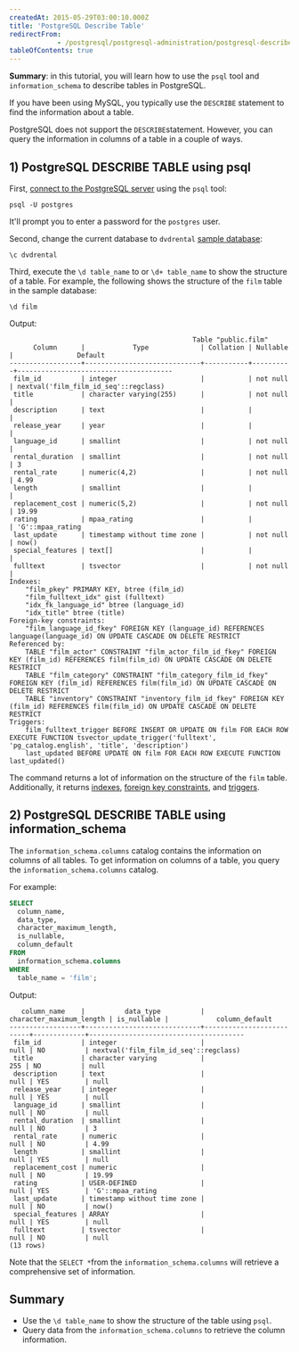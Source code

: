```yaml
---
createdAt: 2015-05-29T03:00:10.000Z
title: 'PostgreSQL Describe Table'
redirectFrom: 
            - /postgresql/postgresql-administration/postgresql-describe-table
tableOfContents: true
---
```


**Summary**: in this tutorial, you will learn how to use the `psql` tool and `information_schema` to describe tables in PostgreSQL.

If you have been using MySQL, you typically use the `DESCRIBE` statement to find the information about a table.

PostgreSQL does not support the `DESCRIBE`statement. However, you can query the information in columns of a table in a couple of ways.

## 1) PostgreSQL DESCRIBE TABLE using psql

First, [connect to the PostgreSQL server](/postgresql/postgresql-getting-started/connect-to-postgresql-database) using the `psql` tool:

```
psql -U postgres
```

It'll prompt you to enter a password for the `postgres` user.

Second, change the current database to `dvdrental` [sample database](/postgresql/postgresql-getting-started/postgresql-sample-database):

```
\c dvdrental
```

Third, execute the `\d table_name` to or `\d+ table_name` to show the structure of a table. For example, the following shows the structure of the `film` table in the sample database:

```
\d film
```

Output:

```
                                              Table "public.film"
      Column      |            Type             | Collation | Nullable |                Default
------------------+-----------------------------+-----------+----------+---------------------------------------
 film_id          | integer                     |           | not null | nextval('film_film_id_seq'::regclass)
 title            | character varying(255)      |           | not null |
 description      | text                        |           |          |
 release_year     | year                        |           |          |
 language_id      | smallint                    |           | not null |
 rental_duration  | smallint                    |           | not null | 3
 rental_rate      | numeric(4,2)                |           | not null | 4.99
 length           | smallint                    |           |          |
 replacement_cost | numeric(5,2)                |           | not null | 19.99
 rating           | mpaa_rating                 |           |          | 'G'::mpaa_rating
 last_update      | timestamp without time zone |           | not null | now()
 special_features | text[]                      |           |          |
 fulltext         | tsvector                    |           | not null |
Indexes:
    "film_pkey" PRIMARY KEY, btree (film_id)
    "film_fulltext_idx" gist (fulltext)
    "idx_fk_language_id" btree (language_id)
    "idx_title" btree (title)
Foreign-key constraints:
    "film_language_id_fkey" FOREIGN KEY (language_id) REFERENCES language(language_id) ON UPDATE CASCADE ON DELETE RESTRICT
Referenced by:
    TABLE "film_actor" CONSTRAINT "film_actor_film_id_fkey" FOREIGN KEY (film_id) REFERENCES film(film_id) ON UPDATE CASCADE ON DELETE RESTRICT
    TABLE "film_category" CONSTRAINT "film_category_film_id_fkey" FOREIGN KEY (film_id) REFERENCES film(film_id) ON UPDATE CASCADE ON DELETE RESTRICT
    TABLE "inventory" CONSTRAINT "inventory_film_id_fkey" FOREIGN KEY (film_id) REFERENCES film(film_id) ON UPDATE CASCADE ON DELETE RESTRICT
Triggers:
    film_fulltext_trigger BEFORE INSERT OR UPDATE ON film FOR EACH ROW EXECUTE FUNCTION tsvector_update_trigger('fulltext', 'pg_catalog.english', 'title', 'description')
    last_updated BEFORE UPDATE ON film FOR EACH ROW EXECUTE FUNCTION last_updated()
```

The command returns a lot of information on the structure of the `film` table. Additionally, it returns [indexes](/postgresql/postgresql-indexes), [foreign key constraints](/postgresql/postgresql-foreign-key), and [triggers](/postgresql/postgresql-triggers).

## 2) PostgreSQL DESCRIBE TABLE using information_schema

The `information_schema.columns` catalog contains the information on columns of all tables. To get information on columns of a table, you query the `information_schema.columns` catalog.

For example:

```sql
SELECT
  column_name,
  data_type,
  character_maximum_length,
  is_nullable,
  column_default
FROM
  information_schema.columns
WHERE
  table_name = 'film';
```

Output:

```
   column_name    |          data_type          | character_maximum_length | is_nullable |            column_default
------------------+-----------------------------+--------------------------+-------------+---------------------------------------
 film_id          | integer                     |                     null | NO          | nextval('film_film_id_seq'::regclass)
 title            | character varying           |                      255 | NO          | null
 description      | text                        |                     null | YES         | null
 release_year     | integer                     |                     null | YES         | null
 language_id      | smallint                    |                     null | NO          | null
 rental_duration  | smallint                    |                     null | NO          | 3
 rental_rate      | numeric                     |                     null | NO          | 4.99
 length           | smallint                    |                     null | YES         | null
 replacement_cost | numeric                     |                     null | NO          | 19.99
 rating           | USER-DEFINED                |                     null | YES         | 'G'::mpaa_rating
 last_update      | timestamp without time zone |                     null | NO          | now()
 special_features | ARRAY                       |                     null | YES         | null
 fulltext         | tsvector                    |                     null | NO          | null
(13 rows)
```

Note that the `SELECT *`from the `information_schema.columns` will retrieve a comprehensive set of information.

## Summary

- Use the `\d table_name` to show the structure of the table using `psql`.
- Query data from the `information_schema.columns` to retrieve the column information.
